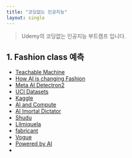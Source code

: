 ```yaml
---
title: "코딩없는 인공지능"
layout: single
---
```


> Udemy의 코딩없는 인공지능 부트캠프 입니다.

## 1. Fashion class 예측
* [Teachable Machine](https://teachablemachine.withgoogle.com/)
* [How AI is changing Fashion](https://medium.com/vsinghbisen/how-ai-is-changing-fashion-impact-on-the-industry-with-use-cases-76f20fc5d93f)
* [Meta AI Detectron2](https://ai.facebook.com/tools/detectron2/)
* [UCI Datasets](https://archive.ics.uci.edu/ml/datasets.php)
* [Kaggle](https://www.kaggle.com/datasets)
* [AI and Compute](https://openai.com/blog/ai-and-compute/)
* [AI Imortal Dictator](https://www.cnbc.com/2018/04/06/elon-musk-warns-ai-could-create-immortal-dictator-in-documentary.html)
* [Shudu](https://www.instagram.com/shudu.gram/)
* [Lilmiquela](https://www.instagram.com/lilmiquela/)
* [fabricant](https://www.thefabricant.com/)
* [Vogue](https://www.vogue.com/article/sinead-bovell-model-artificial-intelligence)
* [Powered by AI](https://ai.facebook.com/blog/powered-by-ai-advancing-product-understanding-and-building-new-shopping-experiences/)
* 

